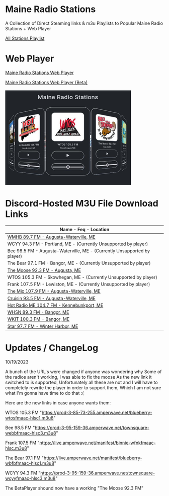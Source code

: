 # Maine Radio Stations
A Collection of Direct Steaming links & m3u Playlists to Popular Maine Radio Stations + Web Player

[All Stations Playlist](https://raw.githubusercontent.com/AlecMcCutcheon/MaineRadioStations/main/All%20Stations%20Playlist.m3u)

# Web Player

[Maine Radio Stations Web Player](https://alecmccutcheon.github.io/MaineRadioStations/)

[Maine Radio Stations Web Player (Beta)](https://alecmccutcheon.github.io/MaineRadioStations/PlayerBeta.html)
<br></br>
<img src="https://github.com/AlecMcCutcheon/MaineRadioStations/raw/webplayer/Preview.jpg" width="400" height="300" />

# Discord-Hosted M3U File Download Links

| Name - Feq - Location |
| --------------------------------------------------------------------------------------------------------------------------------------- |
| [WMHB 89.7 FM - Augusta-Waterville, ME](https://cdn.discordapp.com/attachments/1052435865240080385/1052435872244576306/WMHB_89.7_FM_-_Augusta-Waterville_ME.m3u)| 
| WCYY 94.3 FM - Portland, ME - (Currently Unsupported by player)|
| Bee 98.5 FM - Augusta-Waterville, ME - (Currently Unsupported by player)|
| The Bear 97.1 FM - Bangor, ME - (Currently Unsupported by player)|
| [The Moose 92.3 FM - Augusta, ME](https://raw.githubusercontent.com/AlecMcCutcheon/MaineRadioStations/main/Stations/The%20Moose%2092.3%20FM%20-%20Augusta%2C%20ME.m3u)|
| WTOS 105.3 FM - Skowhegan, ME - (Currently Unsupported by player)|
| Frank 107.5 FM - Lewiston, ME - (Currently Unsupported by player)|
| [The Mix 107.9 FM - Augusta-Waterville, ME](https://cdn.discordapp.com/attachments/1052435865240080385/1052435997494870087/Mix_107.9_FM_-_Augusta-Waterville_ME.m3u)|
| [Cruisin 93.5 FM - Augusta-Waterville, ME](https://cdn.discordapp.com/attachments/1052435865240080385/1052435996593094696/Cruisin_93.5_FM_-_Augusta-Waterville_ME.m3u)|
| [Hot Radio ME 104.7 FM - Kennebunkport, ME](https://cdn.discordapp.com/attachments/1052435865240080385/1052435997184512020/Hot_Radio_ME_104.7_FM_-_Kennebunkport_ME.m3u)| 
| [WHSN 89.3 FM - Bangor, ME](https://cdn.discordapp.com/attachments/1052435865240080385/1052435871594446909/WHSN_89.3_FM_-_Bangor_ME.m3u)|
| [WKIT 100.3 FM - Bangor, ME](https://cdn.discordapp.com/attachments/1052435865240080385/1052435871925805128/WKIT_100.3_FM_-_Bangor_ME.m3u)|
| [Star 97.7 FM - Winter Harbor, ME](https://cdn.discordapp.com/attachments/1052435865240080385/1052435943853928448/Star_97.7_FM_-_Winter_Harbor_ME.m3u)| 

# Updates / ChangeLog

10/19/2023

A bunch of the URL's were changed if anyone was wondering why Some of the radios aren't working,
I was able to fix the moose As the new link it switched to is supported,
Unfortunately all these are not and I will have to completely rewrite the player in order to support them,
Which I am not sure what I'm gonna have time to do that :( 
 
Here are the new links in case anyone wants them:

WTOS 105.3 FM "https://prod-3-85-73-255.amperwave.net/blueberry-wtosfmaac-hlsc1.m3u8"

Bee 98.5 FM "https://prod-3-95-159-36.amperwave.net/townsquare-webbfmaac-hlsc3.m3u8"

Frank 107.5 FM "https://live.amperwave.net/manifest/binnie-wfnkfmaac-hlsc.m3u8"

The Bear 97.1 FM "https://live.amperwave.net/manifest/blueberry-wbfbfmaac-hlsc1.m3u8"

WCYY 94.3 FM "https://prod-3-95-159-36.amperwave.net/townsquare-wcyyfmaac-hlsc3.m3u8"

The BetaPlayer shound now have a working "The Moose 92.3 FM"
